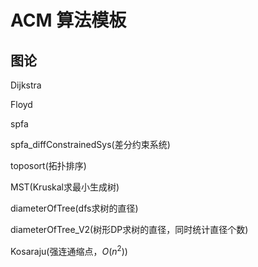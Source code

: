 # ACM 算法模板
## 图论

Dijkstra

Floyd

spfa

spfa_diffConstrainedSys(差分约束系统)

toposort(拓扑排序)

MST(Kruskal求最小生成树)

diameterOfTree(dfs求树的直径)

diameterOfTree_V2(树形DP求树的直径，同时统计直径个数)

Kosaraju(强连通缩点，$O(n ^ 2)$)


